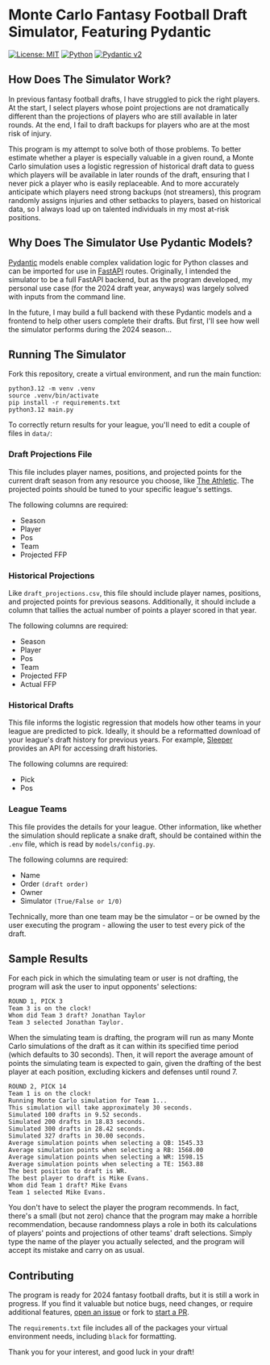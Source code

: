 # Monte Carlo Fantasy Football Draft Simulator, Featuring Pydantic

[![License: MIT](https://img.shields.io/badge/License-MIT-yellow.svg)](https://opensource.org/licenses/MIT)
[![Python](https://img.shields.io/badge/python-3.12-blue.svg)](https://www.python.org/downloads/release/python-3120/)
[![Pydantic v2](https://img.shields.io/endpoint?url=https://raw.githubusercontent.com/pydantic/pydantic/5697b1e4c4a9790ece607654e6c02a160620c7e1/docs/badge/v2.json)](https://pydantic.dev)

## How Does The Simulator Work?

In previous fantasy football drafts, I have struggled to pick the right players. At the start, I select players whose point projections are not dramatically different than the projections of players who are still available in later rounds. At the end, I fail to draft backups for players who are at the most risk of injury.

This program is my attempt to solve both of those problems. To better estimate whether a player is especially valuable in a given round, a Monte Carlo simulation uses a logistic regression of historical draft data to guess which players will be available in later rounds of the draft, ensuring that I never pick a player who is easily replaceable. And to more accurately anticipate which players need strong backups (not streamers), this program randomly assigns injuries and other setbacks to players, based on historical data, so I always load up on talented individuals in my most at-risk positions.

## Why Does The Simulator Use Pydantic Models?

[Pydantic](https://docs.pydantic.dev/latest/) models enable complex validation logic for Python classes and can be imported for use in [FastAPI](https://fastapi.tiangolo.com/) routes. Originally, I intended the simulator to be a full FastAPI backend, but as the program developed, my personal use case (for the 2024 draft year, anyways) was largely solved with inputs from the command line.

In the future, I may build a full backend with these Pydantic models and a frontend to help other users complete their drafts. But first, I'll see how well the simulator performs during the 2024 season...

## Running The Simulator

Fork this repository, create a virtual environment, and run the main function:

```console
python3.12 -m venv .venv
source .venv/bin/activate
pip install -r requirements.txt
python3.12 main.py
```

To correctly return results for your league, you'll need to edit a couple of files in `data/`:

### Draft Projections File

This file includes player names, positions, and projected points for the current draft season from any resource you choose, like [The Athletic](https://www.nytimes.com/athletic/5475262/2024/05/29/2024-fantasy-football-cheat-sheet-generator-customizable-rankings-and-projections-tool/). The projected points should be tuned to your specific league's settings.

The following columns are required:

- Season
- Player
- Pos
- Team
- Projected FFP

### Historical Projections

Like `draft_projections.csv`, this file should include player names, positions, and projected points for previous seasons. Additionally, it should include a column that tallies the actual number of points a player scored in that year.

The following columns are required:

- Season
- Player
- Pos
- Team
- Projected FFP
- Actual FFP

### Historical Drafts

This file informs the logistic regression that models how other teams in your league are predicted to pick. Ideally, it should be a reformatted download of your league's draft history for previous years. For example, [Sleeper](https://docs.sleeper.com/) provides an API for accessing draft histories.

The following columns are required:

- Pick
- Pos

### League Teams

This file provides the details for your league. Other information, like whether the simulation should replicate a snake draft, should be contained within the `.env` file, which is read by `models/config.py`.

The following columns are required:

- Name
- Order `(draft order)`
- Owner
- Simulator `(True/False or 1/0)`

Technically, more than one team may be the simulator – or be owned by the user executing the program - allowing the user to test every pick of the draft.

## Sample Results

For each pick in which the simulating team or user is not drafting, the program will ask the user to input opponents' selections:

```console
ROUND 1, PICK 3
Team 3 is on the clock!
Whom did Team 3 draft? Jonathan Taylor
Team 3 selected Jonathan Taylor.
```

When the simulating team is drafting, the program will run as many Monte Carlo simulations of the draft as it can within its specified time period (which defaults to 30 seconds). Then, it will report the average amount of points the simulating team is expected to gain, given the drafting of the best player at each position, excluding kickers and defenses until round 7.

```console
ROUND 2, PICK 14
Team 1 is on the clock!
Running Monte Carlo simulation for Team 1...
This simulation will take approximately 30 seconds.
Simulated 100 drafts in 9.52 seconds.
Simulated 200 drafts in 18.83 seconds.
Simulated 300 drafts in 28.42 seconds.
Simulated 327 drafts in 30.00 seconds.
Average simulation points when selecting a QB: 1545.33
Average simulation points when selecting a RB: 1568.00
Average simulation points when selecting a WR: 1598.15
Average simulation points when selecting a TE: 1563.88
The best position to draft is WR.
The best player to draft is Mike Evans.
Whom did Team 1 draft? Mike Evans
Team 1 selected Mike Evans.
```

You don't have to select the player the program recommends. In fact, there's a small (but not zero) chance that the program may make a horrible recommendation, because randomness plays a role in both its calculations of players' points and projections of other teams' draft selections. Simply type the name of the player you actually selected, and the program will accept its mistake and carry on as usual.

## Contributing

The program is ready for 2024 fantasy football drafts, but it is still a work in progress. If you find it valuable but notice bugs, need changes, or require additional features, [open an issue](https://github.com/joewlos/fantasy_football_monte_carlo_draft_simulator/issues) or fork to [start a PR](https://github.com/joewlos/fantasy_football_monte_carlo_draft_simulator/pulls).

The `requirements.txt` file includes all of the packages your virtual environment needs, including `black` for formatting.

Thank you for your interest, and good luck in your draft!
